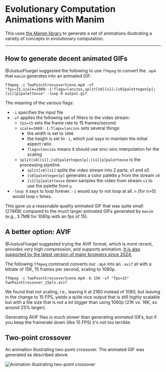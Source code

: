 # Evolutionary Computation Animations with Manim

This uses [the Manim library](https://docs.manim.community/en/stable/index.html)
to generate a set of animations illustrating a variety of concepts in evolutionary
computation.

---

## How to generate decent animated GIFs

@JustusFluegel suggested the following to use `ffmpeg` to convert the `.mp4` that `manim` generates into
an animated GIF:

```text
ffmpeg -i TwoPointCrossoverScene.mp4 -vf "fps=15,scale=1080:-1:flags=lanczos,split[s0][s1];[s0]palettegen[p];[s1][p]paletteuse" -loop 0 output.gif
```

The meaning of the various flags:

- `-i` specifies the input file
- `-vf` applies the following set of filters to the video stream:
  - `fps=15` sets the frame rate to 15 frames/second
  - `scale=1080:-1:flags=lanczos` sets several things:
    - the width is set to `1080`
    - the height is set to `-1`, which just says to maintain the initial aspect ratio
    - `flags=lanczos` means it should use sinc-sinc interpolation for the scaling
  - `split[s0][s1];[s0]palettegen[p];[s1][p]paletteuse` is the processing pipeline
    - `split[s0][s1]` splits the video stream into 2 parts, s1 and s0
    - `[s0]palettegen[p]` generates a color palette `p` from the stream `s0`
    - `[s1][p]paletteuse` down samples the video from stream `s1` to use the palette from `p`
- `-loop 0` says to loop forever. `-1` would say to not loop at all. `n` (for n>0) would loop `n` times.

This gave us a reasonable quality animated GIF that was quite small (274KB) compared to the much larger
animated GIFs generated by `manim` (e.g., 3.7MB for 1080p with an fps of 15).

## A better option: AVIF

@JustusFluegel suggested trying the AVIF format, which is more recent, provides very high compression, and supports animation.
[It is also supported by the latest version of major browsers since 2024.](https://caniuse.com/avif)

The following `ffmpeg` command converts our `.mp4` into an `.avif` at with a bitrate of 15K, 15 frames per second, scaling to 1080p.

```text
ffmpeg -i TwoPointCrossoverScene.mp4 -b 15K -vf "fps=15" TwoPointCrossover_15pfs.avif
```

We found that not scaling, i.e., leaving it at 2160 instead of 1080, but leaving in the change to 15 FPS, yields
a quite nice output that is still highly scalable but with a file size that is not a lot bigger than using 1080p
(21K vs. 16K, so around 25% larger).

Generating AVIF files is much slower than generating animated GIFs, but if you keep the framerate down (like 15 FPS)
it's not too terrible.

## Two-point crossover

An animation illustrating two-point crossover. The animated GIF was generated as described above.

![Animation illustrating two-point crossover](animations/TwoPointCrossover.avif)
